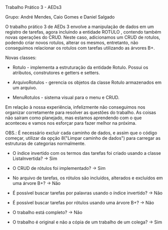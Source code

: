 Trabalho Prático 3 - AEDs3

Grupo: André Mendes, Caio Gomes e Daniel Salgado

O trabalho prático 3 de AEDs 3 envolve a manipulação de dados em um registro de tarefas, agora incluindo a entidade ROTULO , contendo também novas operações do CRUD. Neste caso, adicionamos um CRUD de rotulos, podendo criar novos rotulos, alterar os mesmos, entretanto, não conseguimos relacionar os rotulos com tarefas utilizando as árvores B+.

Novas classes:

* Rotulo - implementa a estruturação da entidade Rotulo. Possui os atributos, construtores e getters e setters.
 
* ArquivoRotulos - gerencia os objetos da classe Rotulo armazenados em um arquivo.

* MenuRotulos - sistema visual para o menu e CRUD.

Em relação à nossa experiência, infelizmente não conseguimos nos organizar corretamente para resolver as questões do trabalho. As coisas não saíram como planejado, mas estamos aprendendo com o que aconteceu e vamos nos esforçar para fazer melhor na próxima.

OBS.: É necessário excluir cada caminho de dados, e assim que o código começar, utilizar da opção 8("Limpar caminho de dados") para carregar as estruturas de categorias normalmente.

* O índice invertido com os termos das tarefas foi criado usando a classe ListaInvertida? -> Sim 

* O CRUD de rótulos foi implementado? -> Sim

* No arquivo de tarefas, os rótulos são incluídos, alterados e excluídos em uma árvore B+? -> Não

* É possível buscar tarefas por palavras usando o índice invertido? -> Não 

* É possível buscar tarefas por rótulos usando uma árvore B+? -> Não 

* O trabalho está completo? -> Não

* O trabalho é original e não a cópia de um trabalho de um colega? -> Sim
